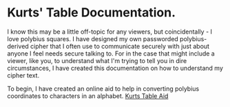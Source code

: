 # Kurts' Table Documentation.
I know this may be a little off-topic for any viewers, but coincidentally - I love polybius squares. I have designed my own passworded polybius-derived cipher that I often use to communicate securely with just about anyone I feel needs secure talking to.
For in the case that might include a viewer, like you, to understand what I'm trying to tell you in dire circumstances, I have created this documentation on how to understand my cipher text.

To begin, I have created an online aid to help in converting polybius coordinates to characters in an alphabet.
[Kurts Table Aid](https://chib.xyz/polybius/kurttable.html)
